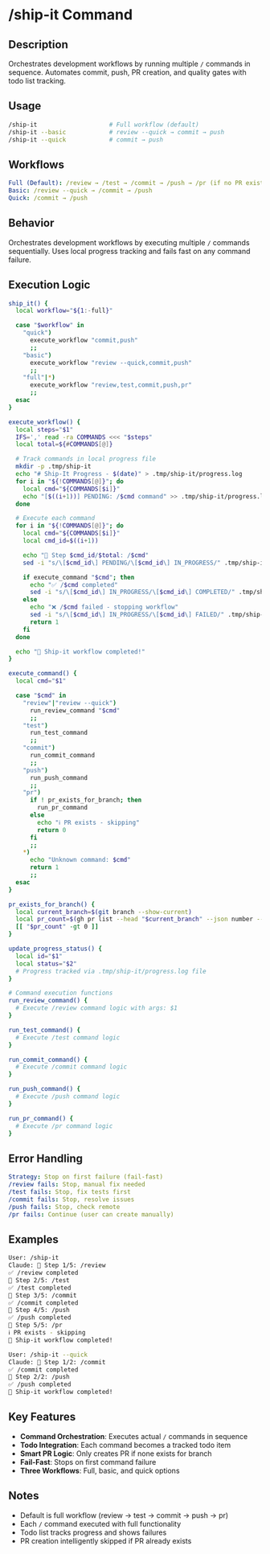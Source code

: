 # /ship-it Command

## Description

Orchestrates development workflows by running multiple `/` commands in sequence.
Automates commit, push, PR creation, and quality gates with todo list tracking.

## Usage

```bash
/ship-it                    # Full workflow (default)
/ship-it --basic            # review --quick → commit → push
/ship-it --quick            # commit → push
```

## Workflows

```yaml
Full (Default): /review → /test → /commit → /push → /pr (if no PR exists)
Basic: /review --quick → /commit → /push
Quick: /commit → /push
```

## Behavior

Orchestrates development workflows by executing multiple `/` commands sequentially.
Uses local progress tracking and fails fast on any command failure.

## Execution Logic

```bash
ship_it() {
  local workflow="${1:-full}"

  case "$workflow" in
    "quick")
      execute_workflow "commit,push"
      ;;
    "basic")
      execute_workflow "review --quick,commit,push"
      ;;
    "full"|*)
      execute_workflow "review,test,commit,push,pr"
      ;;
  esac
}

execute_workflow() {
  local steps="$1"
  IFS=',' read -ra COMMANDS <<< "$steps"
  local total=${#COMMANDS[@]}

  # Track commands in local progress file
  mkdir -p .tmp/ship-it
  echo "# Ship-It Progress - $(date)" > .tmp/ship-it/progress.log
  for i in "${!COMMANDS[@]}"; do
    local cmd="${COMMANDS[$i]}"
    echo "[$((i+1))] PENDING: /$cmd command" >> .tmp/ship-it/progress.log
  done

  # Execute each command
  for i in "${!COMMANDS[@]}"; do
    local cmd="${COMMANDS[$i]}"
    local cmd_id=$((i+1))

    echo "🚀 Step $cmd_id/$total: /$cmd"
    sed -i "s/\[$cmd_id\] PENDING/\[$cmd_id\] IN_PROGRESS/" .tmp/ship-it/progress.log

    if execute_command "$cmd"; then
      echo "✅ /$cmd completed"
      sed -i "s/\[$cmd_id\] IN_PROGRESS/\[$cmd_id\] COMPLETED/" .tmp/ship-it/progress.log
    else
      echo "❌ /$cmd failed - stopping workflow"
      sed -i "s/\[$cmd_id\] IN_PROGRESS/\[$cmd_id\] FAILED/" .tmp/ship-it/progress.log
      return 1
    fi
  done

  echo "🎉 Ship-it workflow completed!"
}

execute_command() {
  local cmd="$1"

  case "$cmd" in
    "review"|"review --quick")
      run_review_command "$cmd"
      ;;
    "test")
      run_test_command
      ;;
    "commit")
      run_commit_command
      ;;
    "push")
      run_push_command
      ;;
    "pr")
      if ! pr_exists_for_branch; then
        run_pr_command
      else
        echo "ℹ️ PR exists - skipping"
        return 0
      fi
      ;;
    *)
      echo "Unknown command: $cmd"
      return 1
      ;;
  esac
}

pr_exists_for_branch() {
  local current_branch=$(git branch --show-current)
  local pr_count=$(gh pr list --head "$current_branch" --json number --jq 'length')
  [[ "$pr_count" -gt 0 ]]
}

update_progress_status() {
  local id="$1"
  local status="$2"
  # Progress tracked via .tmp/ship-it/progress.log file
}

# Command execution functions
run_review_command() {
  # Execute /review command logic with args: $1
}

run_test_command() {
  # Execute /test command logic
}

run_commit_command() {
  # Execute /commit command logic
}

run_push_command() {
  # Execute /push command logic
}

run_pr_command() {
  # Execute /pr command logic
}
```

## Error Handling

```yaml
Strategy: Stop on first failure (fail-fast)
/review fails: Stop, manual fix needed
/test fails: Stop, fix tests first
/commit fails: Stop, resolve issues
/push fails: Stop, check remote
/pr fails: Continue (user can create manually)
```

## Examples

```bash
User: /ship-it
Claude: 🚀 Step 1/5: /review
✅ /review completed
🚀 Step 2/5: /test
✅ /test completed
🚀 Step 3/5: /commit
✅ /commit completed
🚀 Step 4/5: /push
✅ /push completed
🚀 Step 5/5: /pr
ℹ️ PR exists - skipping
🎉 Ship-it workflow completed!

User: /ship-it --quick
Claude: 🚀 Step 1/2: /commit
✅ /commit completed
🚀 Step 2/2: /push
✅ /push completed
🎉 Ship-it workflow completed!
```

## Key Features

- **Command Orchestration**: Executes actual `/` commands in sequence
- **Todo Integration**: Each command becomes a tracked todo item
- **Smart PR Logic**: Only creates PR if none exists for branch
- **Fail-Fast**: Stops on first command failure
- **Three Workflows**: Full, basic, and quick options

## Notes

- Default is full workflow (review → test → commit → push → pr)
- Each `/` command executed with full functionality
- Todo list tracks progress and shows failures
- PR creation intelligently skipped if PR already exists
